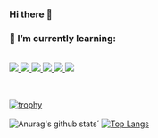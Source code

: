 ### Hi there 👋
### 🌱 I’m currently learning:
<br>
<a href="https://img.shields.io/badge/HTML5-E34F26?style=for-the-badge&logo=html5&logoColor=white">
  <image src="https://img.shields.io/badge/HTML5-E34F26?style=for-the-badge&logo=html5&logoColor=white" />
</a> 
<a href="https://img.shields.io/badge/CSS-239120?&style=for-the-badge&logo=css3&logoColor=white">
  <image src="https://img.shields.io/badge/CSS-239120?&style=for-the-badge&logo=css3&logoColor=white" /> 
</a>
<a href="https://img.shields.io/badge/JavaScript-F7DF1E?style=for-the-badge&logo=javascript&logoColor=black"> 
  <image src="https://img.shields.io/badge/JavaScript-F7DF1E?style=for-the-badge&logo=javascript&logoColor=black" /> 
</a>
<a href="https://img.shields.io/badge/Bootstrap-563D7C?style=for-the-badge&logo=bootstrap&logoColor=white">
  <image src="https://img.shields.io/badge/Bootstrap-563D7C?style=for-the-badge&logo=bootstrap&logoColor=white"/>
</a>
<a href="https://camo.githubusercontent.com/268ac512e333b69600eb9773a8f80b7a251f4d6149642a50a551d4798183d621/68747470733a2f2f696d672e736869656c64732e696f2f62616467652f52656163742d3230323332413f7374796c653d666f722d7468652d6261646765266c6f676f3d7265616374266c6f676f436f6c6f723d363144414642">
<img src="https://camo.githubusercontent.com/268ac512e333b69600eb9773a8f80b7a251f4d6149642a50a551d4798183d621/68747470733a2f2f696d672e736869656c64732e696f2f62616467652f52656163742d3230323332413f7374796c653d666f722d7468652d6261646765266c6f676f3d7265616374266c6f676f436f6c6f723d363144414642" data-canonical-src="https://img.shields.io/badge/React-20232A?style=for-the-badge&amp;logo=react&amp;logoColor=61DAFB" style="max-width: 100%;">
  </a>
  <a href="https://camo.githubusercontent.com/dfc69d704694f22168bea3d84584663777fa5301dcad5bbcb5459b336da8d554/68747470733a2f2f696d672e736869656c64732e696f2f62616467652f4e6f64652e6a732d3433383533443f7374796c653d666f722d7468652d6261646765266c6f676f3d6e6f64652e6a73266c6f676f436f6c6f723d7768697465"> 
<img src="https://camo.githubusercontent.com/dfc69d704694f22168bea3d84584663777fa5301dcad5bbcb5459b336da8d554/68747470733a2f2f696d672e736869656c64732e696f2f62616467652f4e6f64652e6a732d3433383533443f7374796c653d666f722d7468652d6261646765266c6f676f3d6e6f64652e6a73266c6f676f436f6c6f723d7768697465" data-canonical-src="https://img.shields.io/badge/Node.js-43853D?style=for-the-badge&amp;logo=node.js&amp;logoColor=white" style="max-width: 100%;">
  </a>
  
<br><br>
[![trophy](https://github-profile-trophy.vercel.app/?username=micha-lieber&theme=onedark)](https://github.com/micha-lieber/github-profile-trophy)
<br><br>
![Anurag's github stats](https://github-readme-stats.vercel.app/api?username=micha-lieber&show_icons=true&theme=synthwave)´
[![Top Langs](https://github-readme-stats.vercel.app/api/top-langs/?username=micha-lieber&langs_count=3&show_icons=true&theme=synthwave)](https://youtu.be/dQw4w9WgXcQ)
